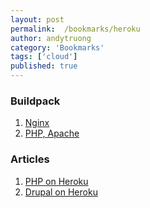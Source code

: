 ```yaml
---
layout: post
permalink:  /bookmarks/heroku
author: andytruong
category: 'Bookmarks'
tags: ['cloud']
published: true
---
```


### Buildpack

1. [Nginx](https://github.com/essh/heroku-buildpack-nginx)
1. [PHP, Apache](https://github.com/heroku/heroku-buildpack-php)

### Articles

1. [PHP on Heroku](http://hakre.wordpress.com/2012/05/20/php-on-heroku-again/)
1. [Drupal on Heroku](http://sysadminsjourney.com/content/2011/09/20/drupal-heroku/)
